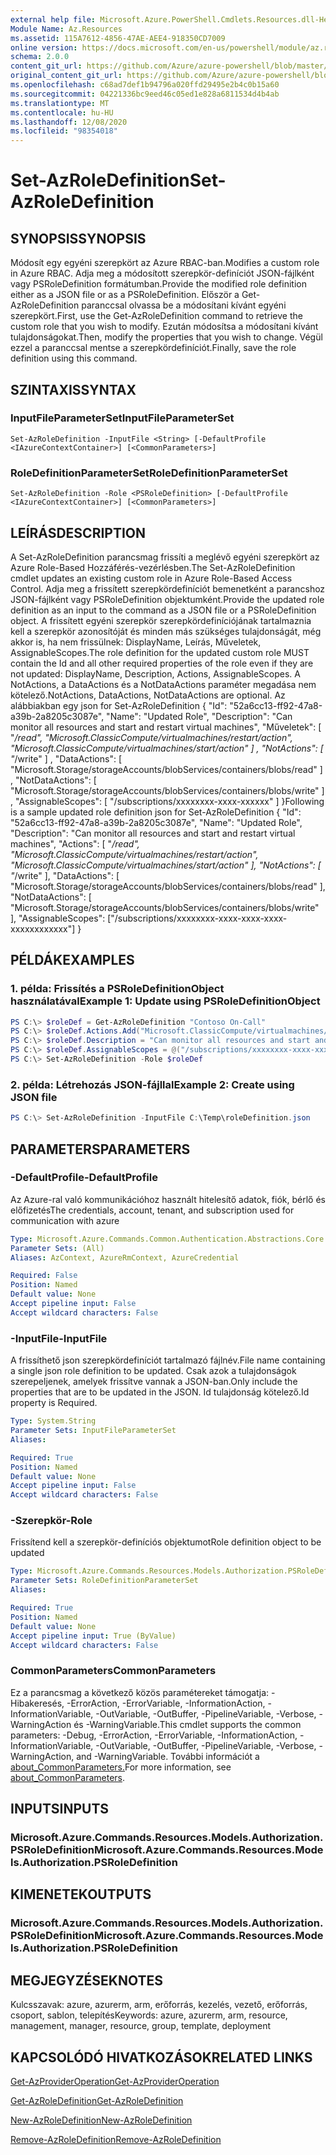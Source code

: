 ```yaml
---
external help file: Microsoft.Azure.PowerShell.Cmdlets.Resources.dll-Help.xml
Module Name: Az.Resources
ms.assetid: 115A7612-4856-47AE-AEE4-918350CD7009
online version: https://docs.microsoft.com/en-us/powershell/module/az.resources/set-azroledefinition
schema: 2.0.0
content_git_url: https://github.com/Azure/azure-powershell/blob/master/src/Resources/Resources/help/Set-AzRoleDefinition.md
original_content_git_url: https://github.com/Azure/azure-powershell/blob/master/src/Resources/Resources/help/Set-AzRoleDefinition.md
ms.openlocfilehash: c68ad7def1b94796a020ffd29495e2b4c0b15a60
ms.sourcegitcommit: 04221336bc9eed46c05ed1e828a6811534d4b4ab
ms.translationtype: MT
ms.contentlocale: hu-HU
ms.lasthandoff: 12/08/2020
ms.locfileid: "98354018"
---
```

# <span data-ttu-id="0d8ff-101">Set-AzRoleDefinition</span><span class="sxs-lookup"><span data-stu-id="0d8ff-101">Set-AzRoleDefinition</span></span>

## <span data-ttu-id="0d8ff-102">SYNOPSIS</span><span class="sxs-lookup"><span data-stu-id="0d8ff-102">SYNOPSIS</span></span>
<span data-ttu-id="0d8ff-103">Módosít egy egyéni szerepkört az Azure RBAC-ban.</span><span class="sxs-lookup"><span data-stu-id="0d8ff-103">Modifies a custom role in Azure RBAC.</span></span>
<span data-ttu-id="0d8ff-104">Adja meg a módosított szerepkör-definíciót JSON-fájlként vagy PSRoleDefinition formátumban.</span><span class="sxs-lookup"><span data-stu-id="0d8ff-104">Provide the modified role definition either as a JSON file or as a PSRoleDefinition.</span></span>
<span data-ttu-id="0d8ff-105">Először a Get-AzRoleDefinition paranccsal olvassa be a módosítani kívánt egyéni szerepkört.</span><span class="sxs-lookup"><span data-stu-id="0d8ff-105">First, use the Get-AzRoleDefinition command to retrieve the custom role that you wish to modify.</span></span>
<span data-ttu-id="0d8ff-106">Ezután módosítsa a módosítani kívánt tulajdonságokat.</span><span class="sxs-lookup"><span data-stu-id="0d8ff-106">Then, modify the properties that you wish to change.</span></span>
<span data-ttu-id="0d8ff-107">Végül ezzel a paranccsal mentse a szerepkördefiníciót.</span><span class="sxs-lookup"><span data-stu-id="0d8ff-107">Finally, save the role definition using this command.</span></span>

## <span data-ttu-id="0d8ff-108">SZINTAXIS</span><span class="sxs-lookup"><span data-stu-id="0d8ff-108">SYNTAX</span></span>

### <span data-ttu-id="0d8ff-109">InputFileParameterSet</span><span class="sxs-lookup"><span data-stu-id="0d8ff-109">InputFileParameterSet</span></span>
```
Set-AzRoleDefinition -InputFile <String> [-DefaultProfile <IAzureContextContainer>] [<CommonParameters>]
```

### <span data-ttu-id="0d8ff-110">RoleDefinitionParameterSet</span><span class="sxs-lookup"><span data-stu-id="0d8ff-110">RoleDefinitionParameterSet</span></span>
```
Set-AzRoleDefinition -Role <PSRoleDefinition> [-DefaultProfile <IAzureContextContainer>] [<CommonParameters>]
```

## <span data-ttu-id="0d8ff-111">LEÍRÁS</span><span class="sxs-lookup"><span data-stu-id="0d8ff-111">DESCRIPTION</span></span>
<span data-ttu-id="0d8ff-112">A Set-AzRoleDefinition parancsmag frissíti a meglévő egyéni szerepkört az Azure Role-Based Hozzáférés-vezérlésben.</span><span class="sxs-lookup"><span data-stu-id="0d8ff-112">The Set-AzRoleDefinition cmdlet updates an existing custom role in Azure Role-Based Access Control.</span></span>
<span data-ttu-id="0d8ff-113">Adja meg a frissített szerepkördefiníciót bemenetként a parancshoz JSON-fájlként vagy PSRoleDefinition objektumként.</span><span class="sxs-lookup"><span data-stu-id="0d8ff-113">Provide the updated role definition as an input to the command as a JSON file or a PSRoleDefinition object.</span></span>
<span data-ttu-id="0d8ff-114">A frissített egyéni szerepkör szerepkördefiníciójának tartalmaznia kell a szerepkör azonosítóját és minden más szükséges tulajdonságát, még akkor is, ha nem frissülnek: DisplayName, Leírás, Műveletek, AssignableScopes.</span><span class="sxs-lookup"><span data-stu-id="0d8ff-114">The role definition for the updated custom role MUST contain the Id and all other required properties of the role even if they are not updated: DisplayName, Description, Actions, AssignableScopes.</span></span>
<span data-ttu-id="0d8ff-115">A NotActions, a DataActions és a NotDataActions paraméter megadása nem kötelező.</span><span class="sxs-lookup"><span data-stu-id="0d8ff-115">NotActions, DataActions, NotDataActions are optional.</span></span>
<span data-ttu-id="0d8ff-116">Az alábbiakban egy json for Set-AzRoleDefinition { "Id": "52a6cc13-ff92-47a8-a39b-2a8205c3087e", "Name": "Updated Role", "Description": "Can monitor all resources and start and restart virtual machines", "Műveletek": \[ "*/read", "Microsoft.ClassicCompute/virtualmachines/restart/action", "Microsoft.ClassicCompute/virtualmachines/start/action" \] , "NotActions": \[ "*/write" \] , "DataActions": \[ "Microsoft.Storage/storageAccounts/blobServices/containers/blobs/read" \] , "NotDataActions": \[ "Microsoft.Storage/storageAccounts/blobServices/containers/blobs/write" \] , "AssignableScopes": \[ "/subscriptions/xxxxxxxx-xxxx-xxxxxx" \] }</span><span class="sxs-lookup"><span data-stu-id="0d8ff-116">Following is a sample updated role definition json for Set-AzRoleDefinition { "Id": "52a6cc13-ff92-47a8-a39b-2a8205c3087e", "Name": "Updated Role", "Description": "Can monitor all resources and start and restart virtual machines", "Actions": \[ "*/read", "Microsoft.ClassicCompute/virtualmachines/restart/action", "Microsoft.ClassicCompute/virtualmachines/start/action" \], "NotActions": \[ "*/write" \], "DataActions": \[ "Microsoft.Storage/storageAccounts/blobServices/containers/blobs/read" \], "NotDataActions": \[ "Microsoft.Storage/storageAccounts/blobServices/containers/blobs/write" \], "AssignableScopes": \["/subscriptions/xxxxxxxx-xxxx-xxxx-xxxx-xxxxxxxxxxxx"\] }</span></span>

## <span data-ttu-id="0d8ff-117">PÉLDÁK</span><span class="sxs-lookup"><span data-stu-id="0d8ff-117">EXAMPLES</span></span>

### <span data-ttu-id="0d8ff-118">1. példa: Frissítés a PSRoleDefinitionObject használatával</span><span class="sxs-lookup"><span data-stu-id="0d8ff-118">Example 1: Update using PSRoleDefinitionObject</span></span>
```powershell
PS C:\> $roleDef = Get-AzRoleDefinition "Contoso On-Call"
PS C:\> $roleDef.Actions.Add("Microsoft.ClassicCompute/virtualmachines/start/action")
PS C:\> $roleDef.Description = "Can monitor all resources and start and restart virtual machines"
PS C:\> $roleDef.AssignableScopes = @("/subscriptions/xxxxxxxx-xxxx-xxxx-xxxx-xxxxxxxxxxxx", "/subscriptions/xxxxxxxx-xxxx-xxxx-xxxx-xxxxxxxxxxxx")
PS C:\> Set-AzRoleDefinition -Role $roleDef
```

### <span data-ttu-id="0d8ff-119">2. példa: Létrehozás JSON-fájllal</span><span class="sxs-lookup"><span data-stu-id="0d8ff-119">Example 2: Create using JSON file</span></span>
```powershell
PS C:\> Set-AzRoleDefinition -InputFile C:\Temp\roleDefinition.json
```

## <span data-ttu-id="0d8ff-120">PARAMETERS</span><span class="sxs-lookup"><span data-stu-id="0d8ff-120">PARAMETERS</span></span>

### <span data-ttu-id="0d8ff-121">-DefaultProfile</span><span class="sxs-lookup"><span data-stu-id="0d8ff-121">-DefaultProfile</span></span>
<span data-ttu-id="0d8ff-122">Az Azure-ral való kommunikációhoz használt hitelesítő adatok, fiók, bérlő és előfizetés</span><span class="sxs-lookup"><span data-stu-id="0d8ff-122">The credentials, account, tenant, and subscription used for communication with azure</span></span>

```yaml
Type: Microsoft.Azure.Commands.Common.Authentication.Abstractions.Core.IAzureContextContainer
Parameter Sets: (All)
Aliases: AzContext, AzureRmContext, AzureCredential

Required: False
Position: Named
Default value: None
Accept pipeline input: False
Accept wildcard characters: False
```

### <span data-ttu-id="0d8ff-123">-InputFile</span><span class="sxs-lookup"><span data-stu-id="0d8ff-123">-InputFile</span></span>
<span data-ttu-id="0d8ff-124">A frissíthető json szerepkördefiníciót tartalmazó fájlnév.</span><span class="sxs-lookup"><span data-stu-id="0d8ff-124">File name containing a single json role definition to be updated.</span></span>
<span data-ttu-id="0d8ff-125">Csak azok a tulajdonságok szerepeljenek, amelyek frissítve vannak a JSON-ban.</span><span class="sxs-lookup"><span data-stu-id="0d8ff-125">Only include the properties that are to be updated in the JSON.</span></span>
<span data-ttu-id="0d8ff-126">Id tulajdonság kötelező.</span><span class="sxs-lookup"><span data-stu-id="0d8ff-126">Id property is Required.</span></span>

```yaml
Type: System.String
Parameter Sets: InputFileParameterSet
Aliases:

Required: True
Position: Named
Default value: None
Accept pipeline input: False
Accept wildcard characters: False
```

### <span data-ttu-id="0d8ff-127">-Szerepkör</span><span class="sxs-lookup"><span data-stu-id="0d8ff-127">-Role</span></span>
<span data-ttu-id="0d8ff-128">Frissítend kell a szerepkör-definíciós objektumot</span><span class="sxs-lookup"><span data-stu-id="0d8ff-128">Role definition object to be updated</span></span>

```yaml
Type: Microsoft.Azure.Commands.Resources.Models.Authorization.PSRoleDefinition
Parameter Sets: RoleDefinitionParameterSet
Aliases:

Required: True
Position: Named
Default value: None
Accept pipeline input: True (ByValue)
Accept wildcard characters: False
```

### <span data-ttu-id="0d8ff-129">CommonParameters</span><span class="sxs-lookup"><span data-stu-id="0d8ff-129">CommonParameters</span></span>
<span data-ttu-id="0d8ff-130">Ez a parancsmag a következő közös paramétereket támogatja: -Hibakeresés, -ErrorAction, -ErrorVariable, -InformationAction, -InformationVariable, -OutVariable, -OutBuffer, -PipelineVariable, -Verbose, -WarningAction és -WarningVariable.</span><span class="sxs-lookup"><span data-stu-id="0d8ff-130">This cmdlet supports the common parameters: -Debug, -ErrorAction, -ErrorVariable, -InformationAction, -InformationVariable, -OutVariable, -OutBuffer, -PipelineVariable, -Verbose, -WarningAction, and -WarningVariable.</span></span> <span data-ttu-id="0d8ff-131">További információt a [about_CommonParameters.](http://go.microsoft.com/fwlink/?LinkID=113216)</span><span class="sxs-lookup"><span data-stu-id="0d8ff-131">For more information, see [about_CommonParameters](http://go.microsoft.com/fwlink/?LinkID=113216).</span></span>

## <span data-ttu-id="0d8ff-132">INPUTS</span><span class="sxs-lookup"><span data-stu-id="0d8ff-132">INPUTS</span></span>

### <span data-ttu-id="0d8ff-133">Microsoft.Azure.Commands.Resources.Models.Authorization.PSRoleDefinition</span><span class="sxs-lookup"><span data-stu-id="0d8ff-133">Microsoft.Azure.Commands.Resources.Models.Authorization.PSRoleDefinition</span></span>

## <span data-ttu-id="0d8ff-134">KIMENETEK</span><span class="sxs-lookup"><span data-stu-id="0d8ff-134">OUTPUTS</span></span>

### <span data-ttu-id="0d8ff-135">Microsoft.Azure.Commands.Resources.Models.Authorization.PSRoleDefinition</span><span class="sxs-lookup"><span data-stu-id="0d8ff-135">Microsoft.Azure.Commands.Resources.Models.Authorization.PSRoleDefinition</span></span>

## <span data-ttu-id="0d8ff-136">MEGJEGYZÉSEK</span><span class="sxs-lookup"><span data-stu-id="0d8ff-136">NOTES</span></span>
<span data-ttu-id="0d8ff-137">Kulcsszavak: azure, azurerm, arm, erőforrás, kezelés, vezető, erőforrás, csoport, sablon, telepítés</span><span class="sxs-lookup"><span data-stu-id="0d8ff-137">Keywords: azure, azurerm, arm, resource, management, manager, resource, group, template, deployment</span></span>

## <span data-ttu-id="0d8ff-138">KAPCSOLÓDÓ HIVATKOZÁSOK</span><span class="sxs-lookup"><span data-stu-id="0d8ff-138">RELATED LINKS</span></span>

[<span data-ttu-id="0d8ff-139">Get-AzProviderOperation</span><span class="sxs-lookup"><span data-stu-id="0d8ff-139">Get-AzProviderOperation</span></span>](./Get-AzProviderOperation.md)

[<span data-ttu-id="0d8ff-140">Get-AzRoleDefinition</span><span class="sxs-lookup"><span data-stu-id="0d8ff-140">Get-AzRoleDefinition</span></span>](./Get-AzRoleDefinition.md)

[<span data-ttu-id="0d8ff-141">New-AzRoleDefinition</span><span class="sxs-lookup"><span data-stu-id="0d8ff-141">New-AzRoleDefinition</span></span>](./New-AzRoleDefinition.md)

[<span data-ttu-id="0d8ff-142">Remove-AzRoleDefinition</span><span class="sxs-lookup"><span data-stu-id="0d8ff-142">Remove-AzRoleDefinition</span></span>](./Remove-AzRoleDefinition.md)

